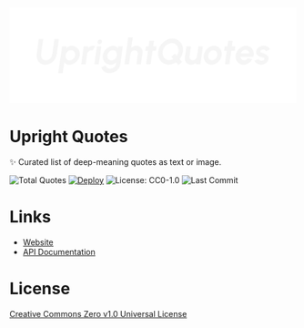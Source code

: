 <p align="center">
    <img src="./media/banner.png">
</p>

# Upright Quotes

✨ Curated list of deep-meaning quotes as text or image.

![Total Quotes](https://img.shields.io/endpoint?url=https://zyrouge.github.io/upright-quotes/api/badges/count.json&style=flat)
[![Deploy](https://github.com/zyrouge/upright-quotes/actions/workflows/deploy.yml/badge.svg?branch=main&event=workflow_dispatch)](https://github.com/zyrouge/upright-quotes/actions/workflows/deploy.yml)
![License: CC0-1.0](https://img.shields.io/github/license/zyrouge/upright-quotes)
![Last Commit](https://img.shields.io/github/last-commit/zyrouge/upright-quotes)

# Links

-   [Website](https://zyrouge.github.io/upright-quotes)
-   [API Documentation](https://github.com/zyrouge/upright-quotes/wiki/API-Documentation)

# License

[Creative Commons Zero v1.0 Universal License](./license)
